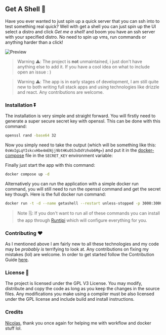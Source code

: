 ## Get A Shell 🐚

Have you ever wanted to just spin up a quick server that you can ssh into to test something real quick? Well with get a shell you can just spin up the UI select a distro and click _Get me a shell!_ and boom you have an ssh server with your specified distro. No need to spin up vms, run commands or anything harder than a click!

![Preview](screenshots/app.png)

> Warning ⚠️: The project is **not** unmaintained, i just don't have anything else to add it. If you have a cool idea on what to include open an issue : )

> Warning ⚠️: The app is in early stages of development, I am still quite new to both writing full stack apps and using technologies like drizzle and react. Any contributions are welcome.

### Installation ⏬

The installation is very simple and straight forward. You will firstly need to generate a super secure secret key with openssl. This can be done with this command:

```Bash
openssl rand -base64 32
```

Now you simply need to take the output (which will be something like this: `0sWoIgLqYIskcvHbe4mENjj9btHKuOS3vDdYzhob6Mg=`) and put it in the [docker-compose](docker-compose.yml) file in the `SECRET_KEY` environment variable:

Finally just start the app with this command:

```Bash
docker compose up -d
```

Alternatively you can run the application with a simple docker run command, you will still need to run the openssl command and get the secret key though. Here is the full docker run command:

```Bash
docker run -t -d --name getashell --restart unless-stopped -p 3000:3000 -v ./data:/app/data -v /var/run/docker.sock:/var/run/docker.sock -e SECRET_KEY=verylongsupersecretkeythatnobodywillsee --add-host host.docker.internal:host-gateway ghcr.io/steveiliop56/getashell:latest
```

> Note 🗒️: If you don't want to run all of these commands you can install the app through [Runtipi](https://runtipi.io) which will configure everything for you.

### Contributing ❤️

As I mentioned above I am fairly new to all these technologies and my code may be _probably is_ terrifying to look at. Any contributions on fixing my mistakes (lol) are welcome. In order to get started follow the Contribution Guide [here](CONTRIBUTING.md).

### License 📜

The project is licensed under the GPL V3 License. You may modify, distribute and copy the code as long as you keep the changes in the source files. Any modifications you make using a compiler must be also licensed under the GPL license and include build and install instructions.

### Credits

[Nicolas](https://github.com/meienberger), thank you once again for helping me with workflow and docker stuff lol.
